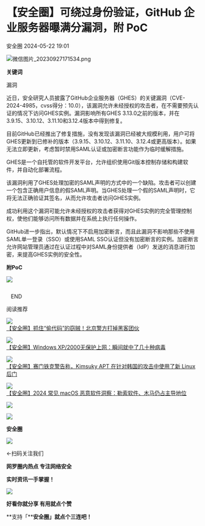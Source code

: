 #  【安全圈】可绕过身份验证，GitHub 企业服务器曝满分漏洞，附 PoC   
 安全圈   2024-05-22 19:01  
  
![](https://mmbiz.qpic.cn/sz_mmbiz_png/aBHpjnrGylgOvEXHviaXu1fO2nLov9bZ055v7s8F6w1DD1I0bx2h3zaOx0Mibd5CngBwwj2nTeEbupw7xpBsx27Q/640?wx_fmt=png&from=appmsg "微信图片_20230927171534.png")  
  
  
**关键词**  
  
  
  
漏洞  
  
  
近日，安全研究人员披露了GitHub企业服务器（GHES）的关键漏洞（CVE-2024-4985，cvss得分：10.0），该漏洞允许未经授权的攻击者，在不需要预先认证的情况下访问GHES实例。漏洞影响所有GHES 3.13.0之前的版本，并在3.9.15、3.10.12、3.11.10和3.12.4版本中得到修复。  
  
目前GitHub已经推出了修复措施，没有发现该漏洞已经被大规模利用，用户可将GHES更新到已修补的版本（3.9.15、3.10.12、3.11.10、3.12.4或更高版本）。如果无法立即更新，考虑暂时禁用SAML认证或加密断言功能作为临时缓解措施。  
  
GHES是一个自托管的软件开发平台，允许组织使用Git版本控制存储和构建软件，并自动化部署流程。  
  
该漏洞利用了GHES处理加密的SAML声明的方式中的一个缺陷。攻击者可以创建一个包含正确用户信息的假SAML声明。当GHES处理一个假的SAML声明时，它将无法正确验证其签名，从而允许攻击者访问GHES实例。  
  
成功利用这个漏洞可能允许未经授权的攻击者获得对GHES实例的完全管理控制权，使他们能够访问所有数据并在系统上执行任何操作。  
  
GitHub进一步指出，默认情况下不启用加密断言，而且此漏洞不影响那些不使用SAML单一登录（SSO）或使用SAML SSO认证但没有加密断言的实例。加密断言允许网站管理员通过在认证过程中对SAML身份提供者（IdP）发送的消息进行加密，来提高GHES实例的安全性。  
  
**附PoC**  
  
![](https://mmbiz.qpic.cn/sz_mmbiz_png/aBHpjnrGylgNxbpzcbefOzqlGaBWiaR5C0SsOe7Ob3KgSiczrljs4FcxeCpGJicawCxSTiatSWx4tXw1QtcQE6PhPw/640?wx_fmt=png&from=appmsg "")  
```
```  
  
  
   END    
  
  
阅读推荐  
  
  
![](https://mmbiz.qpic.cn/sz_mmbiz_jpg/aBHpjnrGyljMw84n3Amy7IVVlvnIyb6X0LfomPe3np1UUibvPWaXJoUnErtDIz3tZ2jbJVvTpfwuudic24S0mueg/640?wx_fmt=jpeg "")  
[【安全圈】抓住“偷代码”的窃贼！北京警方打掉黑客团伙](http://mp.weixin.qq.com/s?__biz=MzIzMzE4NDU1OQ==&mid=2652060204&idx=1&sn=31a03ce1125d00acc0f3be1f2d8b0215&chksm=f36e166cc4199f7a494e098b6d03b1c6b756754a411677078cbcc4d21c67b2cf0ae7396ce5e4&scene=21#wechat_redirect)  
  
  
  
![](https://mmbiz.qpic.cn/sz_mmbiz_png/aBHpjnrGyljMw84n3Amy7IVVlvnIyb6XvzD730uFMDGn7N6WMK8Nh9wGHnaqRsYvfj7iaOZdfgaLAibsMn7QMRUg/640?wx_fmt=png "")  
[【安全圈】Windows XP/2000无保护上网：瞬间就中了几十种病毒](http://mp.weixin.qq.com/s?__biz=MzIzMzE4NDU1OQ==&mid=2652060204&idx=2&sn=18f3bf4fc1a668bf2a714c9800007127&chksm=f36e166cc4199f7ae4f4058229f100d162f31b7f0661bff9ceaf13bd1963f2348fd18549158d&scene=21#wechat_redirect)  
  
  
  
![](https://mmbiz.qpic.cn/sz_mmbiz_jpg/aBHpjnrGylg2YuDUpp991n4oYajzejd0WYicWuib8ibFibpwnticticbu3dAu4zRSuoibQHL6ajbLjuwd8E4iazicFVWblw/640?wx_fmt=jpeg "")  
[【安全圈】赛门铁克警告称，Kimsuky APT 在针对韩国的攻击中使用了新 Linux 后门](http://mp.weixin.qq.com/s?__biz=MzIzMzE4NDU1OQ==&mid=2652060204&idx=3&sn=31df02a8978cfe075ba539d16db5209a&chksm=f36e166cc4199f7a8cb087ee9bfaa56f4951b4e0128a2efc1b4bb9dfec13c14210724c5c7229&scene=21#wechat_redirect)  
  
  
  
![](https://mmbiz.qpic.cn/sz_mmbiz_jpg/aBHpjnrGylg2YuDUpp991n4oYajzejd0C2qIclLS1hVQvzKfEibgHvGVnZ0rbhfcQib71ZRCkkUZ17H7ShjBiaMow/640?wx_fmt=jpeg "")  
[【安全圈】2024 常见 macOS 恶意软件洞察：勒索软件、木马仍占主导地位](http://mp.weixin.qq.com/s?__biz=MzIzMzE4NDU1OQ==&mid=2652060204&idx=4&sn=c7b44d1901ff1044fcc195efaa95e3b9&chksm=f36e166cc4199f7a4ae0d28602fc04cc56b6af2934643cfeefe7eb3e8b557de80a2e313654bc&scene=21#wechat_redirect)  
  
  
  
  
  
  
![](https://mmbiz.qpic.cn/mmbiz_gif/aBHpjnrGylgeVsVlL5y1RPJfUdozNyCEft6M27yliapIdNjlcdMaZ4UR4XxnQprGlCg8NH2Hz5Oib5aPIOiaqUicDQ/640?wx_fmt=gif "")  
  
  
  
![](https://mmbiz.qpic.cn/mmbiz_png/aBHpjnrGylgeVsVlL5y1RPJfUdozNyCEDQIyPYpjfp0XDaaKjeaU6YdFae1iagIvFmFb4djeiahnUy2jBnxkMbaw/640?wx_fmt=png "")  
  
**安全圈**  
  
![](https://mmbiz.qpic.cn/mmbiz_gif/aBHpjnrGylgeVsVlL5y1RPJfUdozNyCEft6M27yliapIdNjlcdMaZ4UR4XxnQprGlCg8NH2Hz5Oib5aPIOiaqUicDQ/640?wx_fmt=gif "")  
  
  
←扫码关注我们  
  
**网罗圈内热点 专注网络安全**  
  
**实时资讯一手掌握！**  
  
  
![](https://mmbiz.qpic.cn/mmbiz_gif/aBHpjnrGylgeVsVlL5y1RPJfUdozNyCE3vpzhuku5s1qibibQjHnY68iciaIGB4zYw1Zbl05GQ3H4hadeLdBpQ9wEA/640?wx_fmt=gif "")  
  
**好看你就分享 有用就点个赞**  
  
**支持「****安全圈」就点个三连吧！**  
  
